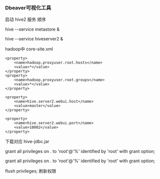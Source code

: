 ### Dbeaver可视化工具

启动 hive2 服务 顺序

hive --service metastore &

hive --service hiveserver2 &

hadoop中  core-site.xml

    <property>
        <name>hadoop.proxyuser.root.hosts</name>
        <value>*</value>
    </property>
    <property>
        <name>hadoop.proxyuser.root.groups</name>
        <value>*</value>
    </property>
    
    <property>
        <name>hive.server2.webui.host</name>
        <value>master</value>
    </property>
    
    <property>
        <name>hive.server2.webui.port</name>
        <value>10002</value>
    </property>

下载对应 hive-jdbc.jar



grant all privileges on . to 'root'@'%' identified by 'root' with grant option; 

grant all privileges on . to 'root'@'%' identified by 'root' with grant option;

flush privileges; 刷新权限